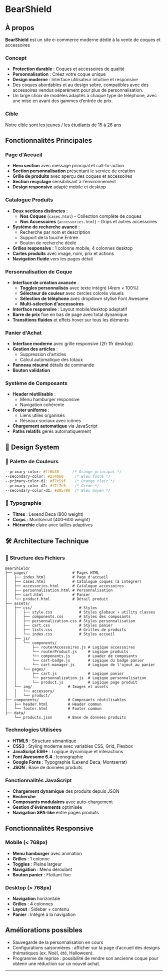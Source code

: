 # BearShield

## À propos

**BearShield** est un site e-commerce moderne dédié à la vente de coques et accessoires 

### Concept
- **Protection durable** : Coques et accessoires de qualité
- **Personnalisation** : Créez votre coque unique
- **Design moderne** : Interface utilisateur intuitive et responsive
- Des coques abordables et au design sobre, compatibles avec des accessoires vendus séparément pour plus de personnalisation.
- Un large choix de modèles adaptés à chaque type de téléphone, avec une mise en avant des gammes d’entrée de prix.

### Cible
Notre cible sont les jeunes / les étudiants de 15 à 26 ans
 
## Fonctionnalités Principales

### **Page d'Accueil**
- **Hero section** avec message principal et call-to-action
- **Section personnalisation** présentant le service de création
- **Grille de produits** avec aperçu des coques et accessoires
- **Section recyclage** sensibilisant à l'environnement
- **Design responsive** adapté mobile et desktop

### **Catalogue Produits**
- **Deux sections distinctes** :
  -  **Nos Coques** (`cases.html`) - Collection complète de coques
  -  **Nos Accessoires** (`accessories.html`) - Grips et autres accessoires
- **Système de recherche avancé** :
  - Recherche par nom et description
  -  Support de la touche Entrée
  -  Bouton de recherche dédié
- **Grilles responsive** : 1 colonne mobile, 4 colonnes desktop
- **Cartes produits** avec image, nom, prix et actions
- **Navigation fluide** vers les pages détail

### **Personnalisation de Coque** 
- **Interface de création avancée** :
  -  **Toggles personnalisés** avec texte intégré (4rem × 100%)
  -  **Sélecteur de couleur** avec cercles colorés visuels
  -  **Sélection de téléphone** avec dropdown stylisé Font Awesome
  -  **Multi-sélection d'accessoires**
- **Interface responsive** : Layout mobile/desktop adaptatif
- **Barre de prix** fixe en bas de page avec total dynamique
- **Transitions fluides** et effets hover sur tous les éléments

### **Panier d'Achat**
- **Interface moderne** avec grille responsive (2fr 1fr desktop)
- **Gestion des articles** :
  -  Suppression d'articles
  -  Calcul automatique des totaux
- **Panneau résumé** détails de commande
- **Bouton validation**

### **Système de Composants**
- **Header réutilisable** :
  -  Menu hamburger responsive
  -  Navigation cohérente
- **Footer uniforme** :
  -  Liens utiles organisés
  -  Réseaux sociaux avec icônes
- **Chargement automatique** via JavaScript
- **Paths relatifs** gérés automatiquement

## 🎨 Design System

### 🎨 **Palette de Couleurs**
```css
--primary-color: #ff6b35      /* Orange principal */
--secondary-color: #274060     /* Bleu foncé */
--primary-color-d1: #f7c59f    /* Orange clair */
--primary-color-d2: #f7f7e5    /* Crème */
--secondary-color-d1: #205780  /* Bleu moyen */
```

### 📝 **Typographie**
- **Titres** : Lexend Deca (800 weight)
- **Corps** : Montserrat (400-600 weight)
- **Hiérarchie** claire avec tailles adaptives


## 🛠️ Architecture Technique

### 📁 **Structure des Fichiers**
```
BearShield/
├── pages/                    # Pages HTML
│   ├── index.html            # Page d'accueil
│   ├── cases.html            # Catalogue coques (à intégrer)
│   ├── accessories.html      # Catalogue accessoires
│   ├── personnalisation.html # Personnalisation
│   ├── cart.html             # Panier
│   └── product.html          # Détail produit
├── assets/
│   ├── css/                     # Styles
│   │   ├── style.css            # Styles globaux + utility classes
│   │   ├── components.css       # Styles des composants
│   │   ├── personnalization.css # Styles personnalisation
│   │   ├── cart.css             # Styles panier
│   │   ├── lists.css            # Grilles de produits
│   │   └── index.css            # Styles accueil
│   ├── js/
│   │   └── components/
│   │       ├── routerAccessoires.js # Logique accessoires
│   │       └── routerProduct.js     # Logique produits
│   │       └── components.js        # Loader de composants
│   │       └── cart-badge.js        # Logique du badge panier
│   │       └── cart-manager.js      # Logique de l'ajout au panier
│   │   └── pages/
│   │       ├── cart.js              # Logique panier
│   │       └── personnalization.js  # Logique personnalisation
│   │       └── product.js           # Logique page produit
│   └── img/                # Images et assets
│   │   └── accessory/
│   │   └── product/
├── components/             # Composants réutilisables
│   ├── header.html         # Header commun
│   └── footer.html         # Footer commun
├── data/
    └── products.json       # Base de données produits
```

### **Technologies Utilisées**
- **HTML5** : Structure sémantique
- **CSS3** : Styling moderne avec variables CSS, Grid, Flexbox
- **JavaScript ES6+** : Logique dynamique et interactions
- **Font Awesome 6.4** : Iconographie
- **Google Fonts** : Typographie (Lexend Deca, Montserrat)
- **JSON** : Base de données produits

### **Fonctionnalités JavaScript**
- **Chargement dynamique** des produits depuis JSON
- **Recherche**
- **Composants modulaires** avec auto-chargement
- **Gestion d'événements** optimisée
- **Navigation SPA-like** entre pages produits

## Fonctionnalités Responsive

### **Mobile (< 768px)**
- **Menu hamburger** avec animation
- **Grilles** : 1 colonne
- **Toggles** : Pleine largeur
- **Navigation** : Menu déroulant
- **Bouton panier** : Flottant fixe

### **Desktop (> 768px)**
- **Navigation** horizontale
- **Grilles** : 4 colonnes
- **Layout** : Sidebar + contenu
- **Panier** : Intégré à la navigation


## Améliorations possibles

- Sauvegarde de la personnalisation en cours
- Configurations saisonnières : afficher sur la page d’accueil des designs thématiques (ex. Noël, été, Halloween).
- Programme de reprise : possibilité de rendre son ancienne coque pour obtenir une réduction sur un nouvel achat.






---
